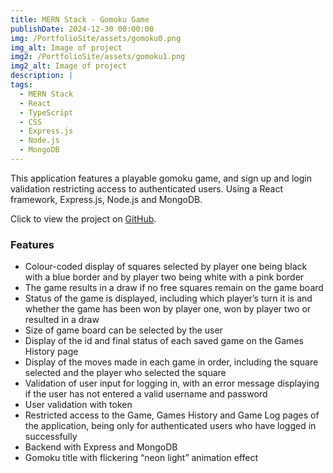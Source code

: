 ```yaml
---
title: MERN Stack - Gomoku Game
publishDate: 2024-12-30 00:00:00
img: /PortfolioSite/assets/gomoku0.png
img_alt: Image of project
img2: /PortfolioSite/assets/gomoku1.png
img2_alt: Image of project
description: |
tags:
  - MERN Stack
  - React
  - TypeScript
  - CSS
  - Express.js
  - Node.js
  - MongoDB
---
```


This application features a playable gomoku game, and sign up and login validation restricting access to authenticated users. Using a React framework, Express.js, Node.js and MongoDB.

Click to view the project on <a href="https://github.com/BiancaDavey/Gomoku-Game/" target="_blank">GitHub</a>.

### Features

- Colour-coded display of squares selected by player one being black with a blue border and by player two being white with a pink border
- The game results in a draw if no free squares remain on the game board
- Status of the game is displayed, including which player’s turn it is and whether the game has been won by player one, won by player two or resulted in a draw
- Size of game board can be selected by the user
- Display of the id and final status of each saved game on the Games History page
- Display of the moves made in each game in order, including the square selected and the player who selected the square
- Validation of user input for logging in, with an error message displaying if the user has not entered a valid username and password
- User validation with token
- Restricted access to the Game, Games History and Game Log pages of the application, being only for authenticated users who have logged in successfully
- Backend with Express and MongoDB
- Gomoku title with flickering “neon light” animation effect
